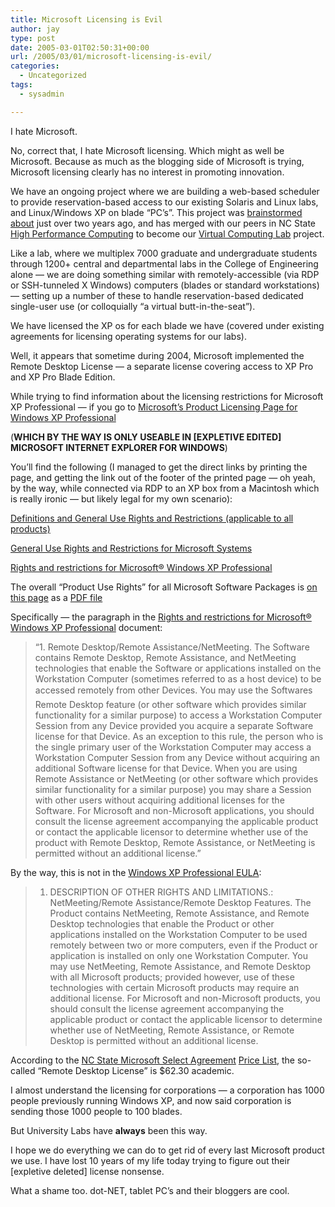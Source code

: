 ```yaml
---
title: Microsoft Licensing is Evil
author: jay
type: post
date: 2005-03-01T02:50:31+00:00
url: /2005/03/01/microsoft-licensing-is-evil/
categories:
  - Uncategorized
tags:
  - sysadmin

---
```

I hate Microsoft.

No, correct that, I hate Microsoft licensing. Which might as well be Microsoft. Because as much as the blogging side of Microsoft is trying, Microsoft licensing clearly has no interest in promoting innovation.

We have an ongoing project where we are building a web-based scheduler to provide reservation-based access to our existing Solaris and Linux labs, and Linux/Windows XP on blade “PC’s”. This project was [brainstormed about][1] just over two years ago, and has merged with our peers in NC State [High Performance Computing][2] to become our [Virtual Computing Lab][3] project.

Like a lab, where we multiplex 7000 graduate and undergraduate students through 1200+ central and departmental labs in the College of Engineering alone — we are doing something similar with remotely-accessible (via RDP or SSH-tunneled X Windows) computers (blades or standard workstations) — setting up a number of these to handle reservation-based dedicated single-user use (or colloquially “a virtual butt-in-the-seat”).

We have licensed the XP os for each blade we have (covered under existing agreements for licensing operating systems for our labs).

Well, it appears that sometime during 2004, Microsoft implemented the Remote Desktop License — a separate license covering access to XP Pro and XP Pro Blade Edition.

While trying to find information about the licensing restrictions for Microsoft XP Professional — if you go to [Microsoft’s Product Licensing Page for Windows XP Professional][4]

(**WHICH BY THE WAY IS ONLY USEABLE IN [EXPLETIVE EDITED] MICROSOFT INTERNET EXPLORER FOR WINDOWS**)

You’ll find the following (I managed to get the direct links by printing the page, and getting the link out of the footer of the printed page — oh yeah, by the way, while connected via RDP to an XP box from a Macintosh which is really ironic — but likely legal for my own scenario):

[Definitions and General Use Rights and Restrictions (applicable to all products)][5]

[General Use Rights and Restrictions for Microsoft Systems][6]

[Rights and restrictions for Microsoft® Windows XP Professional][7]

The overall “Product Use Rights” for all Microsoft Software Packages is [on this page][8] as a [PDF file][9]

Specifically — the paragraph in the [Rights and restrictions for Microsoft® Windows XP Professional][7] document:

> “1. Remote Desktop/Remote Assistance/NetMeeting. The Software contains Remote Desktop, Remote Assistance, and NetMeeting technologies that enable the Software or applications installed on the Workstation Computer (sometimes referred to as a host device) to be accessed remotely from other Devices. You may use the Softwares Remote Desktop feature (or other software which provides similar functionality for a similar purpose) to access a Workstation Computer Session from any Device provided you acquire a separate Software license for that Device. As an exception to this rule, the person who is the single primary user of the Workstation Computer may access a Workstation Computer Session from any Device without acquiring an additional Software license for that Device. When you are using Remote Assistance or NetMeeting (or other software which provides similar functionality for a similar purpose) you may share a Session with other users without acquiring additional licenses for the Software. For Microsoft and non-Microsoft applications, you should consult the license agreement accompanying the applicable product or contact the applicable licensor to determine whether use of the product with Remote Desktop, Remote Assistance, or NetMeeting is permitted without an additional license.”

By the way, this is not in the [Windows XP Professional EULA][10]:

>   1. DESCRIPTION OF OTHER RIGHTS AND LIMITATIONS.: NetMeeting/Remote Assistance/Remote Desktop Features. The Product contains NetMeeting, Remote Assistance, and Remote Desktop technologies that enable the Product or other applications installed on the Workstation Computer to be used remotely between two or more computers, even if the Product or application is installed on only one Workstation Computer. You may use NetMeeting, Remote Assistance, and Remote Desktop with all Microsoft products; provided however, use of these technologies with certain Microsoft products may require an additional license. For Microsoft and non-Microsoft products, you should consult the license agreement accompanying the applicable product or contact the applicable licensor to determine whether use of NetMeeting, Remote Assistance, or Remote Desktop is permitted without an additional license.

According to the [NC State Microsoft Select Agreement][11] [Price List][12], the so-called “Remote Desktop License” is $62.30 academic.

I almost understand the licensing for corporations — a corporation has 1000 people previously running Windows XP, and now said corporation is sending those 1000 people to 100 blades.

But University Labs have **always** been this way.

I hope we do everything we can do to get rid of every last Microsoft product we use. I have lost 10 years of my life today trying to figure out their [expletive deleted] license nonsense.

What a shame too. dot-NET, tablet PC’s and their bloggers are cool.

 [1]: //people.engr.ncsu.edu/jayoung/site/pages/vbits"
 [2]: //hpc.ncsu.edu"
 [3]: //vcl.ncsu.edu"
 [4]: //www.microsoftvolumelicensing.com/userights/ProductPage.aspx?pid=91"
 [5]: //www.microsoftvolumelicensing.com/userights/GeneralUseRights.aspx"
 [6]: //www.microsoftvolumelicensing.com/userights/productCategory_2.aspx"
 [7]: //www.microsoftvolumelicensing.com/userights/ProductSpecificExceptions.aspx?pid=91"
 [8]: //www.microsoft.com/licensing/resources/downloads/default.mspx"
 [9]: //download.microsoft.com/download/a/5/f/a5fc3270-2fe6-4536-b228-6b333ab8569d/PURJan2005.pdf"
 [10]: //www.microsoft.com/windowsxp/pro/eula.mspx"
 [11]: //www.ncsu.edu/it/essentials/software_ncstate/microsoft/academic_select.html"
 [12]: //www.shi.com/attachments/enterprise11046/nceducurrentpricelist.xls"